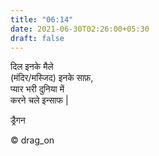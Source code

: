 ```yaml
---
title: "06:14"
date: 2021-06-30T02:26:00+05:30
draft: false
---
```


दिल इनके मैले  
(मंदिर/मस्जिद) इनके साफ़,  
प्यार भरी दुनिया में  
करने चले इन्साफ |  

ड्रैगन

© drag_on